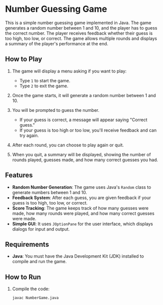 
# Number Guessing Game

This is a simple number guessing game implemented in Java. The game generates a random number between 1 and 10, and the player has to guess the correct number. The player receives feedback whether their guess is too high, too low, or correct. The game allows multiple rounds and displays a summary of the player's performance at the end.

## How to Play

1. The game will display a menu asking if you want to play:
   - Type `1` to start the game.
   - Type `2` to exit the game.

2. Once the game starts, it will generate a random number between 1 and 10.

3. You will be prompted to guess the number.
   - If your guess is correct, a message will appear saying "Correct guess."
   - If your guess is too high or too low, you'll receive feedback and can try again.

4. After each round, you can choose to play again or quit.

5. When you quit, a summary will be displayed, showing the number of rounds played, guesses made, and how many correct guesses you had.

## Features

- **Random Number Generation**: The game uses Java's `Random` class to generate numbers between 1 and 10.
- **Feedback System**: After each guess, you are given feedback if your guess is too high, too low, or correct.
- **Score Tracking**: The game keeps track of how many guesses were made, how many rounds were played, and how many correct guesses were made.
- **Simple GUI**: It uses `JOptionPane` for the user interface, which displays dialogs for input and output.

## Requirements

- **Java**: You must have the Java Development Kit (JDK) installed to compile and run the game.
  
## How to Run

1. Compile the code:
   ```bash
   javac NumberGame.java
